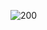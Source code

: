 ![200](https://user-images.githubusercontent.com/83144402/198016809-a5623b6e-7284-4a89-bbaa-85e36610f94e.gif)
